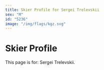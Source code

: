 ```yaml
---
title: Skier Profile for Sergei Trelevskii
sex: "M"
id: "5236"
image: "/img/flags/kgz.svg" 
---
```


# Skier Profile

This page is for: Sergei Trelevskii.
    